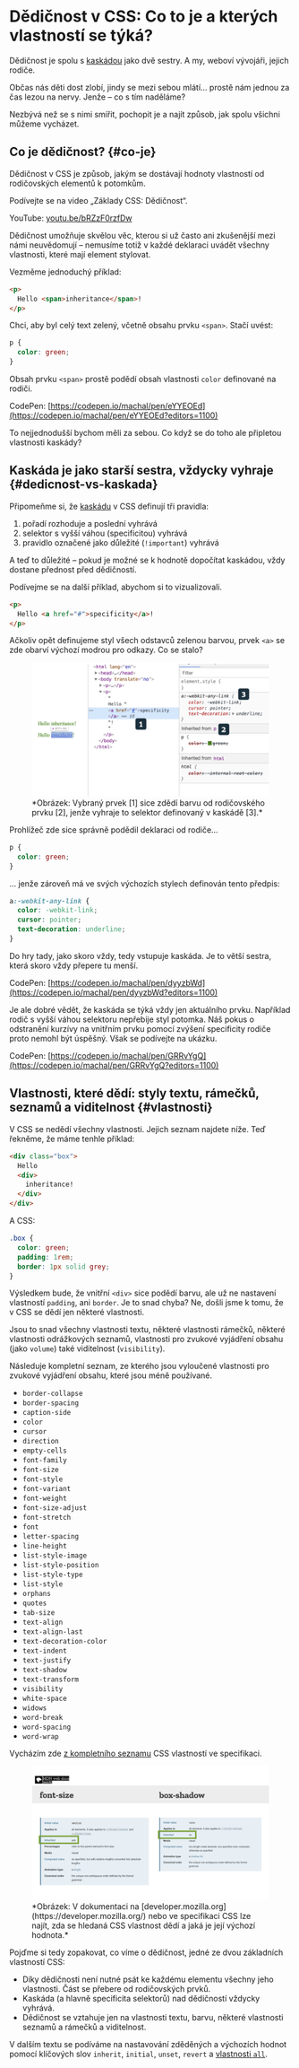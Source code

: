 # Dědičnost v CSS: Co to je a kterých vlastností se týká?

Dědičnost je spolu s [kaskádou](css-kaskada.md) jako dvě sestry. A my, weboví vývojáři, jejich rodiče.

Občas nás děti dost zlobí, jindy se mezi sebou mlátí… prostě nám jednou za čas lezou na nervy. Jenže – co s tím naděláme?

Nezbývá než se s nimi smířit, pochopit je a najít způsob, jak spolu všichni můžeme vycházet.

## Co je dědičnost? {#co-je}

Dědičnost v CSS je způsob, jakým se dostávají hodnoty vlastností od rodičovských elementů k potomkům.

Podívejte se na video „Základy CSS: Dědičnost“.

YouTube: [youtu.be/bRZzF0rzfDw](https://www.youtube.com/watch?v=bRZzF0rzfDw)

Dědičnost umožňuje skvělou věc, kterou si už často ani zkušenější mezi námi neuvědomují – nemusíme totiž v každé deklaraci uvádět všechny vlastnosti, které mají element stylovat.

Vezměme jednoduchý příklad:

```html
<p>
  Hello <span>inheritance</span>!
</p>
```

Chci, aby byl celý text zelený, včetně obsahu prvku `<span>`. Stačí uvést:

```css
p {
  color: green;
}
```

Obsah prvku `<span>` prostě podědí obsah vlastnosti `color` definované na rodiči.

CodePen: [https://codepen.io/machal/pen/eYYEOEd](https://codepen.io/machal/pen/eYYEOEd?editors=1100)

To nejjednodušší bychom měli za sebou. Co když se do toho ale připletou vlastnosti kaskády?

## Kaskáda je jako starší sestra, vždycky vyhraje {#dedicnost-vs-kaskada}

Připomeňme si, že [kaskádu](css-kaskada.md) v CSS definují tři pravidla:

1. pořadí rozhoduje a poslední vyhrává
2. selektor s vyšší váhou (specificitou) vyhrává
3. pravidlo označené jako důležité (`!important`) vyhrává

A teď to důležité – pokud je možné se k hodnotě dopočítat kaskádou, vždy dostane přednost před dědičností.

<!-- AdSnippet -->

Podívejme se na další příklad, abychom si to vizualizovali.

```html
<p>
  Hello <a href="#">specificity</a>!
</p>
```

Ačkoliv opět definujeme styl všech odstavců zelenou barvou, prvek `<a>` se zde obarví výchozí modrou pro odkazy. Co se stalo?

<figure>
<img src="../dist/images/original/css-dedicnost-specificita.png" alt="">
<figcaption markdown="1">
*Obrázek: Vybraný prvek [1] sice zdědí barvu od rodičovského prvku [2], jenže vyhraje to selektor definovaný v kaskádě [3].*
</figcaption>
</figure>

Prohlížeč zde sice správně podědil deklaraci od rodiče…

```css
p {
  color: green;
}
```

… jenže zároveň má ve svých výchozích stylech definován tento předpis:

```css
a:-webkit-any-link {
  color: -webkit-link;
  cursor: pointer;
  text-decoration: underline;
}
```

Do hry tady, jako skoro vždy, tedy vstupuje kaskáda. Je to větší sestra, která skoro vždy přepere tu menší.

CodePen: [https://codepen.io/machal/pen/dyyzbWd](https://codepen.io/machal/pen/dyyzbWd?editors=1100)

Je ale dobré vědět, že kaskáda se týká vždy jen aktuálního prvku. Například rodič s vyšší váhou selektoru nepřebije styl potomka. Náš pokus o odstranění kurzívy na vnitřním prvku pomocí zvýšení specificity rodiče proto nemohl být úspěšný. Však se podívejte na ukázku.

CodePen: [https://codepen.io/machal/pen/GRRvYgQ](https://codepen.io/machal/pen/GRRvYgQ?editors=1100)

## Vlastnosti, které dědí: styly textu, rámečků, seznamů a viditelnost {#vlastnosti}

V CSS se nedědí všechny vlastnosti. Jejich seznam najdete níže. Teď řekněme, že máme tenhle příklad:

```html
<div class="box">
  Hello
  <div>
    inheritance!
  </div>
</div>
```

A CSS:

```css
.box {
  color: green;
  padding: 1rem;
  border: 1px solid grey;
}
```

Výsledkem bude, že vnitřní `<div>` sice podědí barvu, ale už ne nastavení vlastností `padding`, ani `border`. Je to snad chyba? Ne, došli jsme k tomu, že v CSS se dědí jen některé vlastnosti.

Jsou to snad všechny vlastnosti textu, některé vlastnosti rámečků, některé vlastnosti odrážkových seznamů, vlastnosti pro zvukové vyjádření obsahu (jako `volume`) také viditelnost (`visibility`).

<!-- AdSnippet -->

Následuje kompletní seznam, ze kterého jsou vyloučené vlastnosti pro zvukové vyjádření obsahu, které jsou méně používané.

* `border-collapse`
* `border-spacing`
* `caption-side`
* `color`
* `cursor`
* `direction`
* `empty-cells`
* `font-family`
* `font-size`
* `font-style`
* `font-variant`
* `font-weight`
* `font-size-adjust`
* `font-stretch`
* `font`
* `letter-spacing`
* `line-height`
* `list-style-image`
* `list-style-position`
* `list-style-type`
* `list-style`
* `orphans`
* `quotes`
* `tab-size`
* `text-align`
* `text-align-last`
* `text-decoration-color`
* `text-indent`
* `text-justify`
* `text-shadow`
* `text-transform`
* `visibility`
* `white-space`
* `widows`
* `word-break`
* `word-spacing`
* `word-wrap`

Vycházím zde [z kompletního seznamu](https://www.w3.org/TR/CSS21/propidx.html) CSS vlastností ve specifikaci.

<figure>
<img src="../dist/images/original/css-dedicnost-mdn.png" alt="">
<figcaption markdown="1">
*Obrázek: V dokumentaci na [developer.mozilla.org](https://developer.mozilla.org/) nebo ve specifikaci CSS lze najít, zda se hledaná CSS vlastnost dědí a jaká je její výchozí hodnota.*
</figcaption>
</figure>

Pojďme si tedy zopakovat, co víme o dědičnost, jedné ze dvou základních vlastností CSS:

* Díky dědičnosti není nutné psát ke každému elementu všechny jeho vlastnosti. Část se přebere od rodičovských prvků.
* Kaskáda (a hlavně specificita selektorů) nad dědičností vždycky vyhrává.
* Dědičnost se vztahuje jen na vlastnosti textu, barvu, některé vlastnosti seznamů a rámečků a viditelnost.

V dalším textu se podíváme na nastavování zděděných a výchozích hodnot pomocí klíčových slov `inherit`, `initial`, `unset`, `revert` a [vlastnosti `all`](css-all-inherit-initial-unset-revert.md).

<!-- AdSnippet -->
